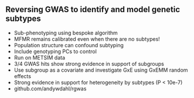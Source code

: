 Reversing GWAS to identify and model genetic subtypes
-----------------------------------------------------
- Sub-phenotyping using bespoke algorithm
- MFMR remains calibrated even when there are no subtypes!
- Population structure can confound subtyping
 - Include genotyping PCs to control
- Run on METSIM data
 - 3/4 GWAS hits show strong evidence in support of subgroups
- Use subgroup as a covariate and investigate GxE using GxEMM random effects
 - Strong evidence in support for heterogeneity by subtypes (P < 10e-7)
- github.com/andywdahl/rgwas

